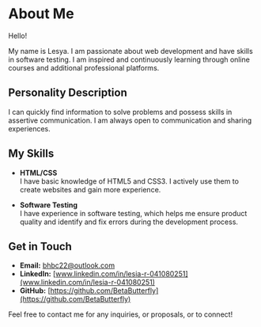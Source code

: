 # About Me

Hello!

My name is Lesya. 
I am passionate about web development and have skills in software testing. 
I am inspired and continuously learning through online courses and additional professional platforms.

## Personality Description

I can quickly find information to solve problems and possess skills in assertive communication.
I am always open to communication and sharing experiences.

## My Skills

- **HTML/CSS**  
  I have basic knowledge of HTML5 and CSS3.
  I actively use them to create websites and gain more experience.
  
- **Software Testing**  
  I have experience in software testing, which helps me ensure product quality and identify and fix errors during the development process.

## Get in Touch

- **Email:** bhbc22@outlook.com
- **LinkedIn:** [www.linkedin.com/in/lesia-r-041080251](www.linkedin.com/in/lesia-r-041080251)
- **GitHub:** [https://github.com/BetaButterfly](https://github.com/BetaButterfly)

Feel free to contact me for any inquiries, or proposals, or to connect!
